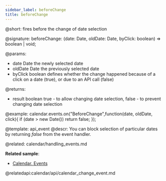 ```yaml
---
sidebar_label: beforeChange
title: beforeChange
---          
```


@short: fires before the change of date selection

@signature: beforeChange: (date: Date, oldDate: Date, byClick: boolean) => boolean | void;

@params:
- date  		Date    	the newly selected date
- oldDate  	 	Date    	the previously selected date
- byClick 		boolean 	defines whether the change happened because of a click on a date (true), or due to an API call (false)

@returns:
- result		boolean		true - to allow changing date selection, false - to prevent changing date selection

@example:
calendar.events.on("BeforeChange",function(date, oldDate, click){
	if (date > new Date())
    	return false;
});


@template: api_event
@descr:
You can block selection of particular dates by returning *false* from the event handler.

@related:
calendar/handling_events.md

**Related sample**:
- [Calendar. Events](https://snippet.dhtmlx.com/7kj7fiek)

@relatedapi:calendar/api/calendar_change_event.md